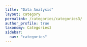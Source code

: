```yaml
---
title: "Data Analysis"
layout: category
permalink: /categories/categories3/
author_profile: true
taxonomy: Categories3
sidebar:
  nav: "categories"
---
```

